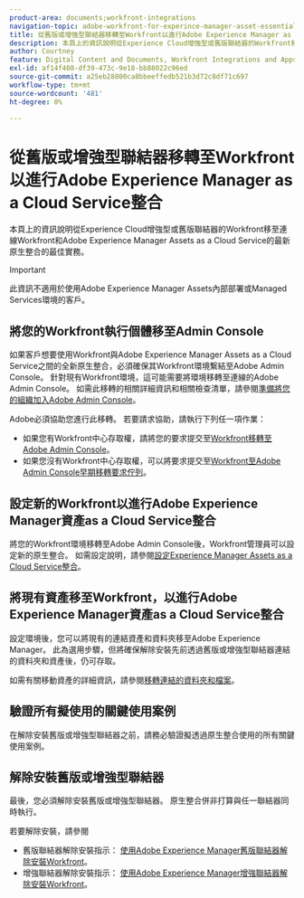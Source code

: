 ```yaml
---
product-area: documents;workfront-integrations
navigation-topic: adobe-workfront-for-experince-manager-asset-essentials
title: 從舊版或增強型聯結器移轉至Workfront以進行Adobe Experience Manager as a Cloud Service整合
description: 本頁上的資訊說明從Experience Cloud增強型或舊版聯結器的Workfront移至連線Workfront和Adobe Experience Manager Assets as a Cloud Service的最新原生整合的最佳實務。
author: Courtney
feature: Digital Content and Documents, Workfront Integrations and Apps
exl-id: af14f408-df39-473c-9e18-bb88022c96ed
source-git-commit: a25eb28800ca8bbeeffedb521b3d72c8df71c697
workflow-type: tm+mt
source-wordcount: '481'
ht-degree: 0%

---
```


# 從舊版或增強型聯結器移轉至Workfront以進行Adobe Experience Manager as a Cloud Service整合

本頁上的資訊說明從Experience Cloud增強型或舊版聯結器的Workfront移至連線Workfront和Adobe Experience Manager Assets as a Cloud Service的最新原生整合的最佳實務。

>[!IMPORTANT]
>
>此資訊不適用於使用Adobe Experience Manager Assets內部部署或Managed Services環境的客戶。

## 將您的Workfront執行個體移至Admin Console

如果客戶想要使用Workfront與Adobe Experience Manager Assets as a Cloud Service之間的全新原生整合，必須確保其Workfront環境繫結至Adobe Admin Console。 針對現有Workfront環境，這可能需要將環境移轉至連線的Adobe Admin Console。 如需此移轉的相關詳細資訊和相關檢查清單，請參閱[準備將您的組織加入Adobe Admin Console](/help/quicksilver/administration-and-setup/adobe-admin-console/prep-for-admin-console.md)。

Adobe必須協助您進行此移轉。 若要請求協助，請執行下列任一項作業：

* 如果您有Workfront中心存取權，請將您的要求提交至[Workfront移轉至Adobe Admin Console](https://hub.workfront.com/requests/new?activeTab=tab-new-helpRequest&projectID=629674d500054a38133cf26e01d06a97&path=)。
* 如果您沒有Workfront中心存取權，可以將要求提交至[Workfront至Adobe Admin Console早期移轉要求佇列](https://workfront.az1.qualtrics.com/jfe/form/SV_9T5LuHf05JUOPAi)。

## 設定新的Workfront以進行Adobe Experience Manager資產as a Cloud Service整合

將您的Workfront環境移轉至Adobe Admin Console後，Workfront管理員可以設定新的原生整合。 如需設定說明，請參閱[設定Experience Manager Assets as a Cloud Service整合](/help/quicksilver/administration-and-setup/configure-integrations/configure-aacs-integration.md)。

## 將現有資產移至Workfront，以進行Adobe Experience Manager資產as a Cloud Service整合

設定環境後，您可以將現有的連結資產和資料夾移至Adobe Experience Manager。 此為選用步驟，但將確保解除安裝先前透過舊版或增強型聯結器連結的資料夾和資產後，仍可存取。

如需有關移動資產的詳細資訊，請參閱[移轉連結的資料夾和檔案](/help/quicksilver/documents/workfront-and-experience-manager-integrations/legacy-enhanced-connector-migration/workfront-document-link-updates.md)。

## 驗證所有擬使用的關鍵使用案例

在解除安裝舊版或增強型聯結器之前，請務必驗證擬透過原生整合使用的所有關鍵使用案例。

## 解除安裝舊版或增強型聯結器

最後，您必須解除安裝舊版或增強型聯結器。 原生整合併非打算與任一聯結器同時執行。

若要解除安裝，請參閱

* 舊版聯結器解除安裝指示： [使用Adobe Experience Manager舊版聯結器解除安裝Workfront](/help/quicksilver/documents/workfront-and-experience-manager-integrations/legacy-enhanced-connector-migration/uninstall-legacy-connector.md)。
* 增強聯結器解除安裝指示： [使用Adobe Experience Manager增強聯結器解除安裝Workfront](/help/quicksilver/documents/workfront-and-experience-manager-integrations/legacy-enhanced-connector-migration/uninstall-enhanced-connector.md)。
